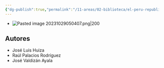 ```yaml
---
{"dg-publish":true,"permalink":"/11-areas/02-biblioteca/el-peru-republicano/","noteIcon":""}
---
```


- ![Pasted image 20231029050407.png|200](/img/user/11%20%C3%81reas%20%E2%9A%99/02%20Biblioteca/%F0%9F%92%BE%20Adjuntos/Pasted%20image%2020231029050407.png)
## Autores
- José Luis Huiza
- Raúl Palacios Rodríguez
- José Valdizán Ayala
